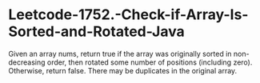 # Leetcode-1752.-Check-if-Array-Is-Sorted-and-Rotated-Java
Given an array nums, return true if the array was originally sorted in non-decreasing order, then rotated some number of positions (including zero). Otherwise, return false.  There may be duplicates in the original array.
